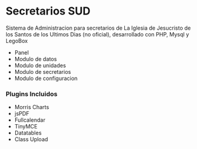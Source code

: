 # Secretarios SUD
Sistema de Administracion para secretarios de La Iglesia de Jesucristo de los Santos de los Ultimos Dias (no oficial), desarrollado con PHP, Mysql y LegoBox

- Panel
- Modulo de datos
- Modulo de unidades
- Modulo de secretarios
- Modulo de configuracion

### Plugins Incluidos
- Morris Charts
- jsPDF
- Fullcalendar
- TinyMCE
- Datatables
- Class Upload
